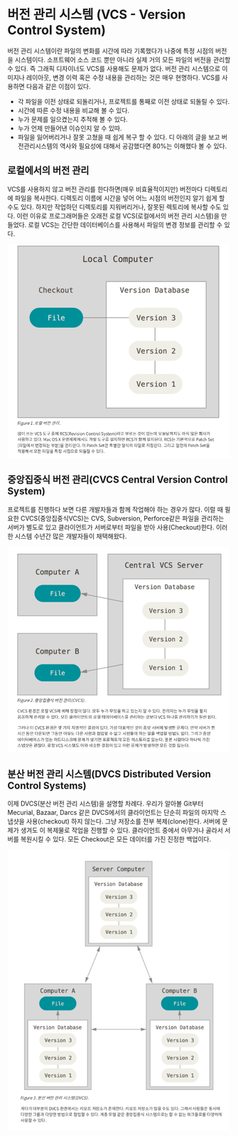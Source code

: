 # 버전 관리 시스템 (VCS - Version Control System)
버전 관리 시스템이란 파일의 변화를 시간에 따라 기록했다가 나중에 특정 시점의 버전을 시스템이다. 소프트웨어 소스 코드 뿐만 아니라 실제 거의 모든 파일의 버전을 관리할 수 있다.
즉 그래픽 디자이너도 VCS를 사용해도 문제가 없다. 버전 관리 시스템으로 이미지나 레이아웃, 변경 이력 혹은 수정 내용을 관리하는 것은 매우 현명하다.
VCS를 사용하면 다음과 같은 이점이 있다.
- 각 파일을 이전 상태로 되돌리거나, 프로젝트를 통째로 이전 상태로 되돌릴 수 있다.
- 시간에 따른 수정 내용을 비교해 볼 수 있다.
- 누가 문제를 일으켰는지 추적해 볼 수 있다.
- 누가 언제 만들어낸 이슈인지 알 수 있따.
- 파일을 잃어버리거나 잘못 고쳤을 때 쉽게 복구 할 수 있다.
디
아래의 글을 보고 버전관리시스템의 역사와 필요성에 대해서 공감했다면 80%는 이해했다 볼 수 있다.


## 로컬에서의 버전 관리
<p>
VCS를 사용하지 않고 버전 관리를 한다하면(매우 비효율적이지만) 버전마다 디렉토리에 파일을 복사한다. 디렉토리 이름에 시간을 넣어 어느 시점의 버전인지 알기 쉽게 할 수도 있다.
하지만 작업하던 디렉토리를 지워버리거나, 잘못된 렉토리에 복사할 수도 있다. 이런 이유로 프로그래머들은 오래전 로컬 VCS(로컬에서의 버전 관리 시스템)을 만들었다. 로컬 VCS는 간단한 데이터베이스를 사용해서 파일의 변경 정보를 관리할 수 있다. 
</p>
<img src="image/LocalVCS.png" width="500">


## 중앙집중식 버전 관리(CVCS Central Version Control System)
<p>
프로젝트를 진행하다 보면 다른 개발자들과 함께 작업해야 하는 경우가 많다. 이럴 때 필요한 CVCS(중앙집중식VCS)는 CVS, Subversion, Perforce같은 파일을 관리하는 서버가 별도로 있고 클라이언트가 서버로부터 파일을 받아 사용(Checkout)한다. 이러한 시스템 수년간 많은 개발자들이 채택해왔다.
</p>
<img src="image/CVCS.png" width="500">


## 분산 버전 관리 시스템(DVCS Distributed Version Control Systems)
<p>
이제 DVCS(분산 버전 관리 시스템)을 설명할 차례다. 우리가 알아볼 Git부터 Mecurial, Bazaar, Darcs 같은 DVCS에서의 클라이언트는 단순히 파일의 마지막 스냅샷을 사용(checkout) 하지 않는다. 그냥 저장소를 전부 복제(clone)한다. 서버에 문제가 생겨도 이 복제물로 작업을 진행할 수 있다. 클라이언트 중에서 아무거나 골라서 서버를 복원시킬 수 있다. 모든 Checkout은 모든 데이터를 가진 진정한 백업이다.
</p>
<img src="image/DVCS.png" width="500">